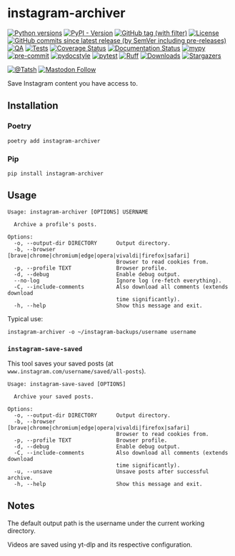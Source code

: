 # instagram-archiver

[![Python versions](https://img.shields.io/pypi/pyversions/instagram-archiver.svg?color=blue&logo=python&logoColor=white)](https://www.python.org/)
[![PyPI - Version](https://img.shields.io/pypi/v/instagram-archiver)](https://pypi.org/project/instagram-archiver/)
[![GitHub tag (with filter)](https://img.shields.io/github/v/tag/Tatsh/instagram-archiver)](https://github.com/Tatsh/instagram-archiver/tags)
[![License](https://img.shields.io/github/license/Tatsh/instagram-archiver)](https://github.com/Tatsh/instagram-archiver/blob/master/LICENSE.txt)
[![GitHub commits since latest release (by SemVer including pre-releases)](https://img.shields.io/github/commits-since/Tatsh/instagram-archiver/v0.2.1/master)](https://github.com/Tatsh/instagram-archiver/compare/v0.2.1...master)
[![QA](https://github.com/Tatsh/instagram-archiver/actions/workflows/qa.yml/badge.svg)](https://github.com/Tatsh/instagram-archiver/actions/workflows/qa.yml)
[![Tests](https://github.com/Tatsh/instagram-archiver/actions/workflows/tests.yml/badge.svg)](https://github.com/Tatsh/instagram-archiver/actions/workflows/tests.yml)
[![Coverage Status](https://coveralls.io/repos/github/Tatsh/instagram-archiver/badge.svg?branch=master)](https://coveralls.io/github/Tatsh/instagram-archiver?branch=master)
[![Documentation Status](https://readthedocs.org/projects/instagram-archiver/badge/?version=latest)](https://instagram-archiver.readthedocs.org/?badge=latest)
[![mypy](https://www.mypy-lang.org/static/mypy_badge.svg)](http://mypy-lang.org/)
[![pre-commit](https://img.shields.io/badge/pre--commit-enabled-brightgreen?logo=pre-commit&logoColor=white)](https://github.com/pre-commit/pre-commit)
[![pydocstyle](https://img.shields.io/badge/pydocstyle-enabled-AD4CD3)](http://www.pydocstyle.org/en/stable/)
[![pytest](https://img.shields.io/badge/pytest-zz?logo=Pytest&labelColor=black&color=black)](https://docs.pytest.org/en/stable/)
[![Ruff](https://img.shields.io/endpoint?url=https://raw.githubusercontent.com/astral-sh/ruff/main/assets/badge/v2.json)](https://github.com/astral-sh/ruff)
[![Downloads](https://static.pepy.tech/badge/instagram-archiver/month)](https://pepy.tech/project/instagram-archiver)
[![Stargazers](https://img.shields.io/github/stars/Tatsh/instagram-archiver?logo=github&style=flat)](https://github.com/Tatsh/instagram-archiver/stargazers)

[![@Tatsh](https://img.shields.io/badge/dynamic/json?url=https%3A%2F%2Fpublic.api.bsky.app%2Fxrpc%2Fapp.bsky.actor.getProfile%2F%3Factor%3Ddid%3Aplc%3Auq42idtvuccnmtl57nsucz72%26query%3D%24.followersCount%26style%3Dsocial%26logo%3Dbluesky%26label%3DFollow%2520%40Tatsh&query=%24.followersCount&style=social&logo=bluesky&label=Follow%20%40Tatsh)](https://bsky.app/profile/Tatsh.bsky.social)
[![Mastodon Follow](https://img.shields.io/mastodon/follow/109370961877277568?domain=hostux.social&style=social)](https://hostux.social/@Tatsh)

Save Instagram content you have access to.

## Installation

### Poetry

```shell
poetry add instagram-archiver
```

### Pip

```shell
pip install instagram-archiver
```

## Usage

```plain
Usage: instagram-archiver [OPTIONS] USERNAME

  Archive a profile's posts.

Options:
  -o, --output-dir DIRECTORY      Output directory.
  -b, --browser [brave|chrome|chromium|edge|opera|vivaldi|firefox|safari]
                                  Browser to read cookies from.
  -p, --profile TEXT              Browser profile.
  -d, --debug                     Enable debug output.
  --no-log                        Ignore log (re-fetch everything).
  -C, --include-comments          Also download all comments (extends download
                                  time significantly).
  -h, --help                      Show this message and exit.
```

Typical use:

```shell
instagram-archiver -o ~/instagram-backups/username username
```

### `instagram-save-saved`

This tool saves your saved posts (at `www.instagram.com/username/saved/all-posts`).

```plain
Usage: instagram-save-saved [OPTIONS]

  Archive your saved posts.

Options:
  -o, --output-dir DIRECTORY      Output directory.
  -b, --browser [brave|chrome|chromium|edge|opera|vivaldi|firefox|safari]
                                  Browser to read cookies from.
  -p, --profile TEXT              Browser profile.
  -d, --debug                     Enable debug output.
  -C, --include-comments          Also download all comments (extends download
                                  time significantly).
  -u, --unsave                    Unsave posts after successful archive.
  -h, --help                      Show this message and exit.
```

## Notes

The default output path is the username under the current working directory.

Videos are saved using yt-dlp and its respective configuration.
